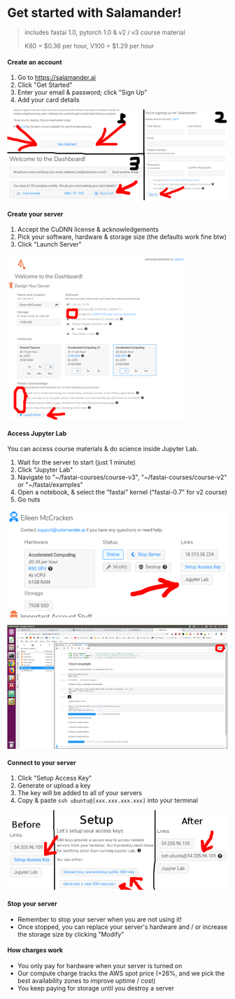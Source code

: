 # Get started with Salamander!

> includes fastai 1.0, pytorch 1.0 & v2 / v3 course material
>
> K80 = $0.36 per hour, V100 = $1.29 per hour

#### Create an account

1. Go to https://salamander.ai
2. Click "Get Started"
3. Enter your email & password; click "Sign Up"
4. Add your card details

![](./images/salamander/create_account.png)

#### Create your server

1. Accept the CuDNN license & acknowledgements
2. Pick your software, hardware & storage size (the defaults work fine btw)
3. Click "Launch Server"

![](./images/salamander/create_server.png)

#### Access Jupyter Lab

You can access course materials & do science inside Jupyter Lab.

1. Wait for the server to start (just 1 minute)
2. Click "Jupyter Lab"
3. Navigate to "~/fastai-courses/course-v3", "~/fastai-courses/course-v2" or "~/fastai/examples"
4. Open a notebook, & select the "fastai" kernel ("fastai-0.7" for v2 course)
5. Go nuts

![](./images/salamander/jupyter_lab_1.png)

![](./images/salamander/jupyter_lab_2.png)

#### Connect to your server

1. Click "Setup Access Key"
2. Generate or upload a key
3. The key will be added to all of your servers
4. Copy & paste `ssh ubuntu@[xxx.xxx.xxx.xxx]` into your terminal

![](./images/salamander/connect.png)

#### Stop your server

* Remember to stop your server when you are not using it!
* Once stopped, you can replace your server's hardware and / or increase the storage size by clicking "Modify"

#### How charges work

* You only pay for hardware when your server is turned on
* Our compute charge tracks the AWS spot price (+26%, and we pick the best availability zones to improve uptime / cost)
* You keep paying for storage until you destroy a server
